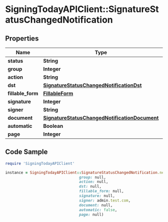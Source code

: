 # SigningTodayAPIClient::SignatureStatusChangedNotification

## Properties

Name | Type | Description | Notes
------------ | ------------- | ------------- | -------------
**status** | **String** |  | [optional] 
**group** | **Integer** |  | [optional] 
**action** | **String** |  | [optional] 
**dst** | [**SignatureStatusChangedNotificationDst**](SignatureStatusChangedNotificationDst.md) |  | [optional] 
**fillable_form** | [**FillableForm**](FillableForm.md) |  | [optional] 
**signature** | **Integer** |  | [optional] 
**signer** | **String** |  | [optional] 
**document** | [**SignatureStatusChangedNotificationDocument**](SignatureStatusChangedNotificationDocument.md) |  | [optional] 
**automatic** | **Boolean** |  | [optional] 
**page** | **Integer** |  | [optional] 

## Code Sample

```ruby
require 'SigningTodayAPIClient'

instance = SigningTodayAPIClient::SignatureStatusChangedNotification.new(status: null,
                                 group: null,
                                 action: null,
                                 dst: null,
                                 fillable_form: null,
                                 signature: null,
                                 signer: admin.test.com,
                                 document: null,
                                 automatic: false,
                                 page: null)
```


